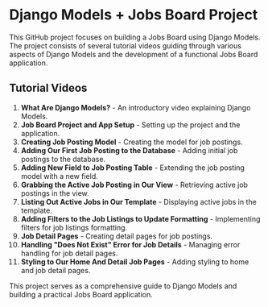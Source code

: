 # Django Models + Jobs Board Project

This GitHub project focuses on building a Jobs Board using Django Models. The project consists of several tutorial videos guiding through various aspects of Django Models and the development of a functional Jobs Board application.

## Tutorial Videos

1. **What Are Django Models?** - An introductory video explaining Django Models.
2. **Job Board Project and App Setup** - Setting up the project and the application.
3. **Creating Job Posting Model** - Creating the model for job postings.
4. **Adding Our First Job Posting to the Database** - Adding initial job postings to the database.
5. **Adding New Field to Job Posting Table** - Extending the job posting model with a new field.
6. **Grabbing the Active Job Posting in Our View** - Retrieving active job postings in the view.
7. **Listing Out Active Jobs in Our Template** - Displaying active jobs in the template.
8. **Adding Filters to the Job Listings to Update Formatting** - Implementing filters for job listings formatting.
9. **Job Detail Pages** - Creating detail pages for job postings.
10. **Handling "Does Not Exist" Error for Job Details** - Managing error handling for job detail pages.
11. **Styling to Our Home And Detail Job Pages** - Adding styling to home and job detail pages.

This project serves as a comprehensive guide to Django Models and building a practical Jobs Board application.
